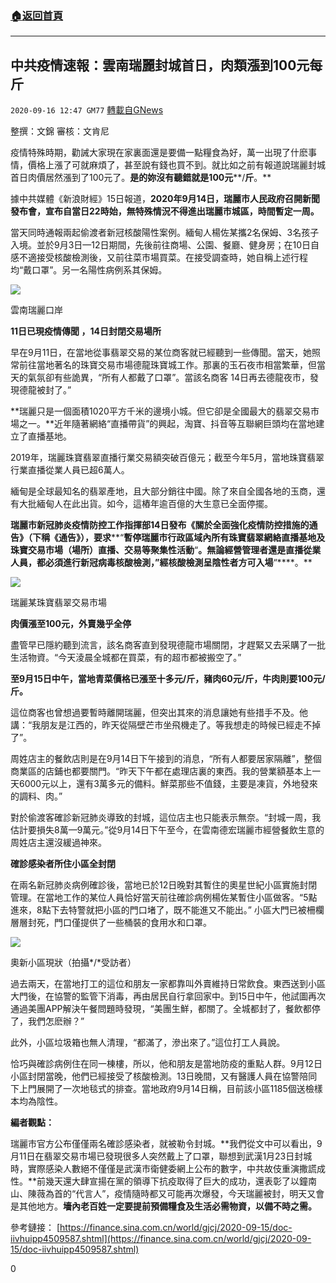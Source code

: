 ###  [:house:返回首頁](https://github.com/ourhimalayas/txt)
---

## 中共疫情速報：雲南瑞麗封城首日，肉類漲到100元每斤
`2020-09-16 12:47 GM77` [轉載自GNews](https://gnews.org/zh-hant/361653/)

整撰：文錦
審核：文肯尼

疫情特殊時期，勸誡大家現在家裏面還是要備一點糧食為好，萬一出現了什麽事情，價格上漲了可就麻煩了，甚至說有錢也買不到。就比如之前有報道說瑞麗封城首日肉價居然漲到了100元了。**是的妳沒有聽錯就是100元****/****斤****。**

據中共媒體《新浪財經》15日報道，**2020年9月14日，瑞麗市人民政府召開新聞發布會，宣布自當日22時始，無特殊情況不得進出瑞麗市城區，時間暫定一周。**

當天同時通報兩起偷渡者新冠核酸陽性案例。緬甸人楊佐某攜2名保姆、3名孩子入境。並於9月3日—12日期間，先後前往商場、公園、餐廳、健身房；在10日自感不適接受核酸檢測後，又前往菜市場買菜。在接受調查時，她自稱上述行程均“戴口罩”。另一名陽性病例系其保姆。

![](https://s3.amazonaws.com/gnews-media-offload/wp-content/uploads/2020/09/16123632/1-67.jpg)

雲南瑞麗口岸

**11日已現疫情傳聞 ，14日封閉交易場所**

早在9月11日，在當地從事翡翠交易的某位商客就已經聽到一些傳聞。當天，她照常前往當地著名的珠寶交易市場德龍珠寶城工作。那裏的玉石夜市相當繁華，但當天的氣氛卻有些詭異，“所有人都戴了口罩”。當該名商客 14日再去德龍夜市，發現德龍被封了。”

**瑞麗只是一個面積1020平方千米的邊境小城。但它卻是全國最大的翡翠交易市場之一。**近年隨著網絡“直播帶貨”的興起，淘寶、抖音等互聯網巨頭均在當地建立了直播基地。

2019年，瑞麗珠寶翡翠直播行業交易額突破百億元；截至今年5月，當地珠寶翡翠行業直播從業人員已超6萬人。

緬甸是全球最知名的翡翠產地，且大部分銷往中國。除了來自全國各地的玉商，還有大批緬甸人在此出貨。如今，這樁年逾百億的大生意已全面停擺。

**瑞麗市新冠肺炎疫情防控工作指揮部14日發布《關於全面強化疫情防控措施的通告》（下稱《通告》），要求****“****暫停瑞麗市行政區域內所有珠寶翡翠網絡直播基地及珠寶交易市場（場所）直播、交易等聚集性活動****“****。無論經營管理者還是直播從業人員，都必須進行新冠病毒核酸檢測，”經核酸檢測呈陰性者方可入場****“****。**

![](https://s3.amazonaws.com/gnews-media-offload/wp-content/uploads/2020/09/16123833/2-30.jpg)

瑞麗某珠寶翡翠交易市場

**肉價漲至100元，外賣幾乎全停**

盡管早已隱約聽到流言，該名商客直到發現德龍市場關閉，才趕緊又去采購了一批生活物資。“今天淩晨全城都在買菜，有的超市都被搬空了。”

**至9月15日中午，當地青菜價格已漲至十多元/斤，豬肉60元/斤，牛肉則要100元/斤。**

這位商客也曾想過要暫時離開瑞麗，但突出其來的消息讓她有些措手不及。他講：“我朋友是江西的，昨天從隔壁芒市坐飛機走了。等我想走的時候已經走不掉了”。

周姓店主的餐飲店則是在9月14日下午接到的消息，“所有人都要居家隔離”，整個商業區的店鋪也都要關門。“昨天下午都在處理店裏的東西。我的營業額基本上一天6000元以上，還有3萬多元的備料。鮮菜那些不值錢，主要是凍貨，外地發來的調料、肉。”

對於偷渡客確診新冠肺炎導致的封城，這位店主也只能表示無奈。“封城一周，我估計要損失8萬—9萬元。”從9月14日下午至今，在雲南德宏瑞麗市經營餐飲生意的周姓店主還沒緩過神來。

**確診感染者所住小區全封閉**

在兩名新冠肺炎病例確診後，當地已於12日晚對其暫住的奧星世紀小區實施封閉管理。在當地工作的某位人員恰好當天前往確診病例楊佐某暫住小區做客。“5點進來，8點下去特警就把小區的門口堵了，既不能進又不能出。” 小區大門已被柵欄層層封死，門口僅提供了一些桶裝的食用水和口罩。

![](https://s3.amazonaws.com/gnews-media-offload/wp-content/uploads/2020/09/16123916/3-17.png)

奧新小區現狀（拍攝*/*受訪者）

過去兩天，在當地打工的這位和朋友一家都靠叫外賣維持日常飲食。東西送到小區大門後，在協警的監管下消毒，再由居民自行拿回家中。到15日中午，他試圖再次通過美團APP解決午餐問題時發現，“美團生鮮，都關了。全城都封了，餐飲都停了，我們怎麽辦？”

此外，小區垃圾箱也無人清理，“都滿了，滲出來了。”這位打工人員說。

恰巧與確診病例住在同一棟樓，所以，他和朋友是當地防疫的重點人群。9月12日小區封閉當晚，他們已經接受了核酸檢測。13日晚間，又有醫護人員在協警陪同下上門展開了一次地毯式的排查。當地政府9月14日稱，目前該小區1185個送檢樣本均為陰性。

**編者觀點：**

瑞麗市官方公布僅僅兩名確診感染者，就被勒令封城。**我們從文中可以看出，9月11日在翡翠交易市場已發現很多人突然戴上了口罩，聯想到武漢1月23日封城時，實際感染人數絕不僅僅是武漢市衛健委網上公布的數字，中共故伎重演撒謊成性。**前幾天還大肆宣揚在黨的領導下抗疫取得了巨大的成功，還表彰了以鐘南山、陳薇為首的“代言人”，疫情隨時都又可能再次爆發，今天瑞麗被封，明天又會是其他地方。**墻內老百姓一定要提前預備糧食及生活必需物資，以備不時之需。**

參考鏈接：
[https://finance.sina.com.cn/world/gjcj/2020-09-15/doc-iivhuipp4509587.shtml](https://finance.sina.com.cn/world/gjcj/2020-09-15/doc-iivhuipp4509587.shtml)

0
